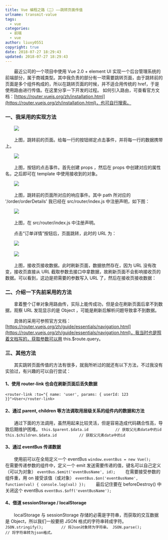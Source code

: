 ```yaml
---
title: Vue 编程之路（二）——跳转页面传值
urlname: transmit-value
tags:
  - vue
categories:
  - 前端
  - vue
author: liuxy0551
copyright: true
date: 2018-07-27 18:29:43
updated: 2018-07-27 18:29:43
---
```



　　最近公司的一个项目中使用 Vue 2.0 + element UI 实现一个后台管理系统的前端部分，属于商城类型。其中我负责的部分有一项需要跳转页面，由于跳转前的页面是多个组件构成的，所以在跳转页面的时候，并不适合用传统的 href，于是使用路由进行传值。在这里分享一下开发的过程。
如何引入路由，可查看官方文档：[https://router.vuejs.org/zh/installation.html](https://router.vuejs.org/zh/installation.html)，也可自行搜索。
<!--more-->


### 一、我采用的实现方法

　　![](https://images-hosting.liuxianyu.cn/posts/transmit-value/1.png)

　　上图，跳转前的页面。给每一行的按钮绑定点击事件，并将每一行的数据携带上。

　　![](https://images-hosting.liuxianyu.cn/posts/transmit-value/2.png)

　　上图，按钮的点击事件。首先创建 props ，然后在 props 中创建对应的属性名，之后即可在 template 中使用接收到的对象。

　　![](https://images-hosting.liuxianyu.cn/posts/transmit-value/3.png)

　　上图，跳转前的页面所对应的响应事件。其中 path 所对应的 '/order/orderDetails' 我已经在 src/router/index.js 中注册声明，如下图：

　　![](https://images-hosting.liuxianyu.cn/posts/transmit-value/4.png)

　　上图，在 src/router/index.js 中注册声明。

　　点击“订单详情”按钮后，页面跳转，此时的 URL 为：

　　![](https://images-hosting.liuxianyu.cn/posts/transmit-value/5.png)

　　![](https://images-hosting.liuxianyu.cn/posts/transmit-value/6.png)

　　上图，接收页接收数据。此时刷新页面，数据依然存在，因为 URL 没有改变，接收页直接从 URL 截取参数去接口中拿数据，故刷新页面不会影响接收页的数据。可以看到，这边是把需要的参数写入 URL 了，然后在接收页接收数据：


### 二、介绍一下先前采用的方法

　　拿着整个订单对象用路由传，实际上能传成功，但是会在刷新页面后拿不到数据，观察 URL 发现显示的是 Object ，可能是刷新后解析问题导致拿不到数据。
  
　　具体的采用可参照官方文档：[https://router.vuejs.org/zh/guide/essentials/navigation.html](https://router.vuejs.org/zh/guide/essentials/navigation.html)，我当时也是照着文档写的，获取参数可以用 this.$route.query。


### 三、其他方法

　　其实跳转页面传值的方法有很多，就我所听过的就还有以下方法，不过我没有实验过，有兴趣的可以自行尝试：
  
#### 1、使用 router-link 也会在刷新页面后丢失数据
```
<router-link :to="{ name: 'user', params: { userId: 123 }}">User</router-link>
```
#### 2、通过 parent, children 等方法调取用层级关系的组件内的数据和方法
    
　　通过下面的方法调用，虽然用起来比较灵活，但是容易造成代码耦合性高，导致后期维护困难。
    ```
    this.$parent.$data.id            // 获取父元素data中的id
    this.$children.$data.id          // 获取父元素data中的id
    ```
#### 3、通过 eventBus 传递数据

　　使用前可以在全局定义一个 eventBus
    ```
    window.eventBus = new Vue();
    ```
　　在需要传递参数的组件中，定义一个 emit 发送需要传递的值，键名可以自己定义（可以为对象）
    ```
    eventBus.$emit('eventBusName', id);
    ```
　　在需要接受参数的组件重，用 on 接受该值（或对象）
    ```
    eventBus.$on('eventBusName', function(val) {
        console.log(val)
    });
    ```
　　最后记住要在 beforeDestroy() 中关闭这个 eventBus
    ```
    eventBus.$off('eventBusName');
    ```
#### 4、借道 sessionStorage / localStorage

　　localStorage 与 sessionStorage 存储的必需是字符串，而获取的交互数据是 Object，所以我们一般要把 JSON 格式的字符串转成字符。
    ```
    JSON.stringify();        // 将Json对象转为字符串。
    JSON.parse();            // 将字符串转为json格式。
    ```
